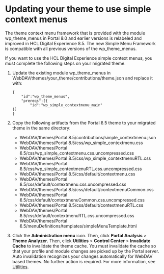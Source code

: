 # Updating your theme to use simple context menus

The theme context menu framework that is provided with the module wp\_theme\_menus in Portal 8.0 and earlier versions is relabeled and improved in HCL Digital Experience 8.5. The new Simple Menu Framework is compatible with all previous versions of the wp\_theme\_menus.

If you want to use the HCL Digital Experience simple context menus, you must complete the following steps on your migrated theme.

1.  Update the existing module wp\_theme\_menus in WebDAV/themes/your\_theme/contributions/theme.json and replace it with:

    ```
    {
    	"id":"wp_theme_menus",
    	"prereqs":[{
    		"id":"wp_simple_contextmenu_main"
    }]
    }
    ```

2.  Copy the following artifacts from the Portal 8.5 theme to your migrated theme in the same directory:

    -   WebDAV/themes/Portal 8.5/contributions/simple\_contextmenu.json
    -   WebDAV/themes/Portal 8.5/css/wp\_simple\_contextmenu.css
    -   WebDAV/themes/Portal 8.5/css/wp\_simple\_contextmenu.css.uncompressed.css
    -   WebDAV/themes/Portal 8.5/css/wp\_simple\_contextmenuRTL.css
    -   WebDAV/themes/Portal 8.5/css/wp\_simple\_contextmenuRTL.css.uncompressed.css
    -   WebDAV/themes/Portal 8.5/css/default/contextmenu.css
    -   WebDAV/themes/Portal 8.5/css/default/contextmenu.css.uncompressed.css
    -   WebDAV/themes/Portal 8.5/css/default/contextmenuCommon.css
    -   WebDAV/themes/Portal 8.5/css/default/contextmenuCommon.css.uncompressed.css
    -   WebDAV/themes/Portal 8.5/css/default/contextmenuRTL.css
    -   WebDAV/themes/Portal 8.5/css/default/contextmenuRTL.css.uncompressed.css
    -   WebDAV/themes/Portal 8.5/menuDefinitions/templates/simpleMenuTemplate.html
3.  Click the **Administration menu** icon. Then, click **Portal Analysis** \> **Theme Analyzer**. Then, click **Utilities** \> **Control Center** \> **Invalidate Cache** to invalidate the theme cache. You must invalidate the cache so that your profile and module changes are picked up by the Portal server. Auto invalidation recognizes your changes automatically for WebDAV based themes. No further action is required. For more information, see [Utilities](../dev-theme/themeopt_an_util.md#).



